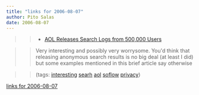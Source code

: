 ```yaml
---
title: "links for 2006-08-07"
author: Pito Salas
date: 2006-08-07
---
```



>>

>>   * [AOL Releases Search Logs from 500,000
Users](<http://www.ugcs.caltech.edu/~dangelo/aol-search-query-logs/>)

>>

>> Very interesting and possibly very worrysome. You'd think that releasing
anonymous search results is no big deal (at least I did) but some examples
mentioned in this brief article say otherwise

>>

>> (tags: [interesting](<http://del.icio.us/pitosalas/interesting>)
[searh](<http://del.icio.us/pitosalas/searh>)
[aol](<http://del.icio.us/pitosalas/aol>)
[soflow](<http://del.icio.us/pitosalas/soflow>)
[privacy](<http://del.icio.us/pitosalas/privacy>))

>>

>>


[links for 2006-08-07](None)
